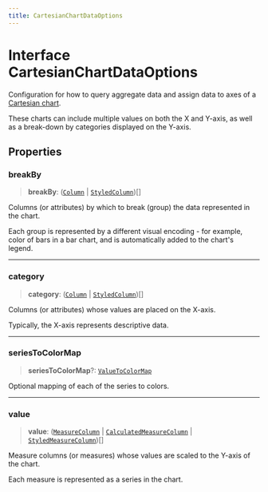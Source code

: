 ```yaml
---
title: CartesianChartDataOptions
---
```


# Interface CartesianChartDataOptions

Configuration for how to query aggregate data and assign data
to axes of a [Cartesian chart](../type-aliases/type-alias.CartesianChartType.md).

These charts can include multiple values on both the X and Y-axis,
as well as a break-down by categories displayed on the Y-axis.

## Properties

### breakBy

> **breakBy**: ([`Column`](../../sdk-data/interfaces/interface.Column.md) \| [`StyledColumn`](interface.StyledColumn.md))[]

Columns (or attributes) by which to break (group) the data represented in the chart.

Each group is represented by a different visual encoding - for example, color of bars in a bar chart,
and is automatically added to the chart's legend.

***

### category

> **category**: ([`Column`](../../sdk-data/interfaces/interface.Column.md) \| [`StyledColumn`](interface.StyledColumn.md))[]

Columns (or attributes) whose values are placed on the X-axis.

Typically, the X-axis represents descriptive data.

***

### seriesToColorMap

> **seriesToColorMap**?: [`ValueToColorMap`](../type-aliases/type-alias.ValueToColorMap.md)

Optional mapping of each of the series to colors.

***

### value

> **value**: ([`MeasureColumn`](../../sdk-data/interfaces/interface.MeasureColumn.md) \| [`CalculatedMeasureColumn`](../../sdk-data/interfaces/interface.CalculatedMeasureColumn.md) \| [`StyledMeasureColumn`](interface.StyledMeasureColumn.md))[]

Measure columns (or measures) whose values are scaled to the Y-axis of the chart.

Each measure is represented as a series in the chart.
